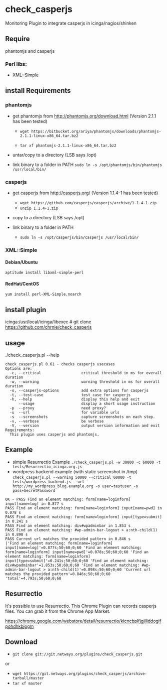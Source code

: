 check_casperjs
==============

Monitoring Plugin to integrate casperjs in icinga/nagios/shinken


## Require

phantomjs and casperjs

### Perl libs:

- XML::Simple

## install Requirements

### phantomjs

- get phantomjs from http://phantomjs.org/download.html (Version 2.1.1 has been tested)

  - `wget https://bitbucket.org/ariya/phantomjs/downloads/phantomjs-2.1.1-linux-x86_64.tar.bz2`

  - `tar xf phantomjs-2.1.1-linux-x86_64.tar.bz2`


- untar/copy to a directory (LSB says /opt)

- link binary to a folder in PATH
`sudo ln -s /opt/phantomjs/bin/phantomjs /usr/local/bin/`

### casperjs

- get casperjs from http://casperjs.org/ (Version 1.1.4-1 has been tested)
  - `wget https://github.com/casperjs/casperjs/archive/1.1.4-1.zip`
  - `unzip 1.1.4-1.zip`

- copy to a directory (LSB says /opt)

- link binary to a folder in PATH
  - `sudo ln -s /opt/casperjs/bin/casperjs /usr/local/bin/`

### XML::Simple

#### Debian/Ubuntu
`aptitude install libxml-simple-perl`

#### RedHat/CentOS
`yum install perl-XML-Simple.noarch`

## install plugin

   icinga:/usr/local/icinga/libexec # git clone https://github.com/chrnie/check_casperjs 

## usage

./check_casperjs.pl --help

    check_casperjs.pl 0.61 - checks casperjs usecases
    Options are:
      -c, --critical                  critical threshold in ms for overall duration
      -w, --warning                   warning threshold in ms for overall duration
      -o, --casperjs-options          add extra options for casperjs
      -t, --test-case                 test case for casperjs
      -h, --help                      display this help and exit
          --usage                     display a short usage instruction
      -p  --proxy                     need proxy?
      -u  --url                       for variable urls
      -s  --screenshots               capture screenshots on each step.
      -v, --verbose                   be verbose
      -V, --version                   output version information and exit
    Requirements:
      This plugin uses casperjs and phantomjs.

## Example
- simple Resurrectio Example
`./check_casperjs.pl -w 30000 -c 60000 -t tests/Resurrectio_icinga.org.js`
- wordpress backend example (with static screenshot in /tmp)
`check_casperjs.pl --warning 50000 --critical 60000 -t tests/wordpress_backend.js --url http://my_wordpress_blog.example.org -o user=testuser -o pass=SecretPassword`

```
OK - PASS Find an element matching: form[name=loginform] input[name=log] in 0.877 s
PASS Find an element matching: form[name=loginform] input[name=pwd] in 0.078 s
PASS Find an element matching: form[name=loginform] input[type=submit] in 0.241 s
PASS Find an element matching: div#wpadminbar in 1.853 s
PASS Find an element matching: #wp-admin-bar-logout > a:nth-child(1) in 0.898 s
PASS Current url matches the provided pattern in 0.846 s
|'Find an element matching: form[name=loginform] input[name=log]'=0.877s;50;60;0;60 'Find an element matching: form[name=loginform] input[name=pwd]'=0.078s;50;60;0;60 'Find an element matching: form[name=loginform] input[type=submit]'=0.241s;50;60;0;60 'Find an element matching: div#wpadminbar'=1.853s;50;60;0;60 'Find an element matching: #wp-admin-bar-logout > a:nth-child(1)'=0.898s;50;60;0;60 'Current url matches the provided pattern'=0.846s;50;60;0;60 'total'=4.793s;50;60;0;60
```

## Resurrectio

It's possible to use Resurrectio. This Chrome Plugin can records casperjs files.
You can grab it from the Chrome App Market.

https://chrome.google.com/webstore/detail/resurrectio/kicncbplfjgjlliddogifpohdhkbjogm

## Download

- `git clone git://git.netways.org/plugins/check_casperjs.git`

or

- `wget https://git.netways.org/plugins/check_casperjs/archive-tarball/master`
- `tar xf master`

